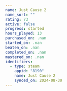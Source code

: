 ```yaml
---
name: Just Cause 2
name_sort: ""
rating: 73
active: false
progress: started
hours_played: 13
purchased_on: .nan
started_on: .nan
beaten_on: .nan
completed_on: .nan
mastered_on: .nan
identifiers:
  - type: steam
    appid: "8190"
    name: Just Cause 2
    synced_on: 2024-08-30
---
```

